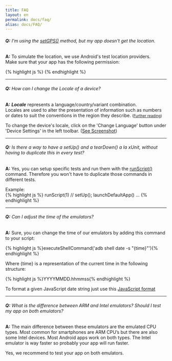 ```yaml
---
title: FAQ
layout: en
permalink: docs/faq/
alias: docs/FAQ/
---
```


<h6 id="faq_1"><b>Q:</b> I'm using the <a href="/docs/references/scripting-api/sensor#setGPS" target="_blank" target="setGPS() reference">setGPS()</a> method, but my app doesn't get the location.</h6>

<b>A:</b> To simulate the location, we use Android's test location providers.  
Make sure that your app has the following permission:  

{% highlight js %} <uses-permission android:name="android.permission.ACCESS_MOCK_LOCATION" /> {% endhighlight %}

<hr>

<h6 id="faq_2"><b>Q:</b> How can I change the Locale of a device?</h6>

<b>A:</b> <b><i>Locale</i></b> represents a language/country/variant combination.  
Locales are used to alter the presentation of information such as numbers or dates to suit the conventions in the region they describe. <small>(<a href="http://developer.android.com/reference/java/util/Locale.html" target="_blank" target="Locale">Further reading</a>)</small>  
  

To change the device's locale, click on the 'Change Language' button under 'Device Settings' in the left toolbar. (<a href="/img/faq/change_locale.png" target="_blank" target="Locale">See Screenshot</a>)
<hr>

<h6 id="faq_3"><b>Q:</b> Is there a way to have a setUp() and a tearDown() a la xUnit, without having to duplicate this in every test?</h6>

<b>A:</b> Yes, you can setup specific tests and run them with the <a href="/docs/api/scripting" target="_blank" target="runScript() reference">runScript()</a> command. Therefore you won't have to duplicate those commands in different tests.

Example:  
{% highlight js %}
runScript(1) // setUp();
launchDefaultApp()
...
{% endhighlight %}

<hr>

<h6 id="faq_4"><b>Q:</b> Can I adjust the time of the emulators?</h6>

<b>A:</b> Sure, you can change the time of our emulators by adding this command to your script: 

{% highlight js %}executeShellCommand('adb shell date -s "{time}"'){% endhighlight %}

Where {time} is a representation of the current time in the following structure:

{% highlight js %}YYYYMMDD.hhmmss{% endhighlight %}

To format a given JavaScript date string just use this <a href="http://jsfiddle.net/G5kEQ/64/" target="_blank" target="JavaScript format">JavaScript format</a> 

<hr>

<h6 id="faq_5"><b>Q:</b> What is the difference between ARM and Intel emulators? Should I test my app on both emulators?</h6>

<b>A:</b> The main difference between these emulators are the emulated CPU types. Most common for smartphones are ARM CPU’s but there are also some Intel devices. Most Android apps work on both types.  The Intel emulator is way faster so probably your app will run faster.

Yes, we recommend to test your app on both emulators.
